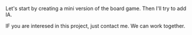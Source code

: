 Let's start by creating a mini version of the board game.
Then I'll try to add IA.

IF you are interesed in this project, just contact me. We can work together.
